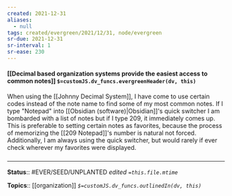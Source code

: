 ```yaml
---
created: 2021-12-31 
aliases:
  - null
tags: created/evergreen/2021/12/31, node/evergreen
sr-due: 2021-12-31
sr-interval: 1
sr-ease: 230
---
```


#### [[Decimal based organization systems provide the easiest access to common notes]] `$=customJS.dv_funcs.evergreenHeader(dv, this)`

When using the [[Johnny Decimal System]], I have come to use certain codes instead of the note name to find some of my most common notes. If I type "Notepad" into [[Obsidian (software)|Obsidian]]'s quick switcher I am bombarded with a list of notes but if I type 209, it immediately comes up. This is preferable to setting certain notes as favorites, because the process of memorizing the [[209 Notepad]]'s number is natural not forced. Additionally, I am always using the quick switcher, but would rarely if ever check wherever my favorites were displayed.

### <hr class="footnote"/>

**Status**:: #EVER/SEED/UNPLANTED
*edited `=this.file.mtime`*

**Topics**:: [[organization]]
*`$=customJS.dv_funcs.outlinedIn(dv, this)`*


